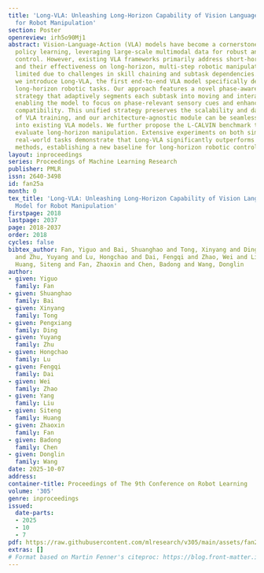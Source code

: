 ```yaml
---
title: 'Long-VLA: Unleashing Long-Horizon Capability of Vision Language Action Model
  for Robot Manipulation'
section: Poster
openreview: irh5o90Mj1
abstract: Vision-Language-Action (VLA) models have become a cornerstone in robotic
  policy learning, leveraging large-scale multimodal data for robust and scalable
  control. However, existing VLA frameworks primarily address short-horizon tasks,
  and their effectiveness on long-horizon, multi-step robotic manipulation remains
  limited due to challenges in skill chaining and subtask dependencies. In this work,
  we introduce Long-VLA, the first end-to-end VLA model specifically designed for
  long-horizon robotic tasks. Our approach features a novel phase-aware input masking
  strategy that adaptively segments each subtask into moving and interaction phases,
  enabling the model to focus on phase-relevant sensory cues and enhancing subtask
  compatibility. This unified strategy preserves the scalability and data efficiency
  of VLA training, and our architecture-agnostic module can be seamlessly integrated
  into existing VLA models. We further propose the L-CALVIN benchmark to systematically
  evaluate long-horizon manipulation. Extensive experiments on both simulated and
  real-world tasks demonstrate that Long-VLA significantly outperforms prior state-of-the-art
  methods, establishing a new baseline for long-horizon robotic control.
layout: inproceedings
series: Proceedings of Machine Learning Research
publisher: PMLR
issn: 2640-3498
id: fan25a
month: 0
tex_title: 'Long-VLA: Unleashing Long-Horizon Capability of Vision Language Action
  Model for Robot Manipulation'
firstpage: 2018
lastpage: 2037
page: 2018-2037
order: 2018
cycles: false
bibtex_author: Fan, Yiguo and Bai, Shuanghao and Tong, Xinyang and Ding, Pengxiang
  and Zhu, Yuyang and Lu, Hongchao and Dai, Fengqi and Zhao, Wei and Liu, Yang and
  Huang, Siteng and Fan, Zhaoxin and Chen, Badong and Wang, Donglin
author:
- given: Yiguo
  family: Fan
- given: Shuanghao
  family: Bai
- given: Xinyang
  family: Tong
- given: Pengxiang
  family: Ding
- given: Yuyang
  family: Zhu
- given: Hongchao
  family: Lu
- given: Fengqi
  family: Dai
- given: Wei
  family: Zhao
- given: Yang
  family: Liu
- given: Siteng
  family: Huang
- given: Zhaoxin
  family: Fan
- given: Badong
  family: Chen
- given: Donglin
  family: Wang
date: 2025-10-07
address:
container-title: Proceedings of The 9th Conference on Robot Learning
volume: '305'
genre: inproceedings
issued:
  date-parts:
  - 2025
  - 10
  - 7
pdf: https://raw.githubusercontent.com/mlresearch/v305/main/assets/fan25a/fan25a.pdf
extras: []
# Format based on Martin Fenner's citeproc: https://blog.front-matter.io/posts/citeproc-yaml-for-bibliographies/
---
```

